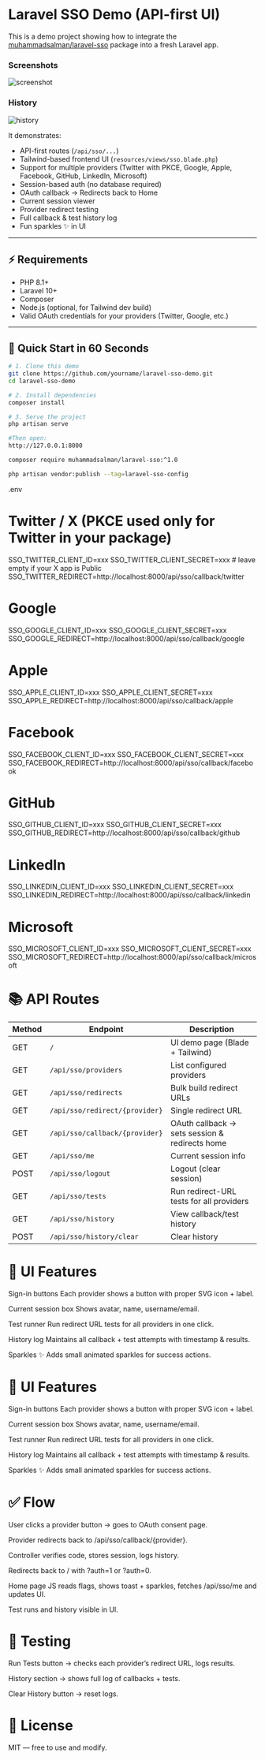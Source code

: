 # Laravel SSO Demo (API-first UI)

This is a demo project showing how to integrate the [muhammadsalman/laravel-sso](https://packagist.org/packages/muhammadsalman/laravel-sso) package into a fresh Laravel app.  

### Screenshots
![screenshot](https://raw.githubusercontent.com/engrsalmankamboh/sso-demo/main/docs/screenshot.png)

### History
![history](https://raw.githubusercontent.com/engrsalmankamboh/sso-demo/main/docs/history.png)

It demonstrates:

- API-first routes (`/api/sso/...`)
- Tailwind-based frontend UI (`resources/views/sso.blade.php`)
- Support for multiple providers (Twitter with PKCE, Google, Apple, Facebook, GitHub, LinkedIn, Microsoft)
- Session-based auth (no database required)
- OAuth callback → Redirects back to Home
- Current session viewer
- Provider redirect testing
- Full callback & test history log
- Fun sparkles ✨ in UI

---

## ⚡ Requirements

- PHP 8.1+
- Laravel 10+
- Composer
- Node.js (optional, for Tailwind dev build)
- Valid OAuth credentials for your providers (Twitter, Google, etc.)

---

## 🚀 Quick Start in 60 Seconds

```bash
# 1. Clone this demo
git clone https://github.com/yourname/laravel-sso-demo.git
cd laravel-sso-demo
```

```bash
# 2. Install dependencies
composer install
```

```bash
# 3. Serve the project
php artisan serve
```

```bash
#Then open:
http://127.0.0.1:8000
```


```bash
composer require muhammadsalman/laravel-sso:^1.0
```

```bash
php artisan vendor:publish --tag=laravel-sso-config
```


.env
# Twitter / X (PKCE used only for Twitter in your package)
SSO_TWITTER_CLIENT_ID=xxx
SSO_TWITTER_CLIENT_SECRET=xxx   # leave empty if your X app is Public
SSO_TWITTER_REDIRECT=http://localhost:8000/api/sso/callback/twitter

# Google
SSO_GOOGLE_CLIENT_ID=xxx
SSO_GOOGLE_CLIENT_SECRET=xxx
SSO_GOOGLE_REDIRECT=http://localhost:8000/api/sso/callback/google

# Apple
SSO_APPLE_CLIENT_ID=xxx
SSO_APPLE_CLIENT_SECRET=xxx
SSO_APPLE_REDIRECT=http://localhost:8000/api/sso/callback/apple

# Facebook
SSO_FACEBOOK_CLIENT_ID=xxx
SSO_FACEBOOK_CLIENT_SECRET=xxx
SSO_FACEBOOK_REDIRECT=http://localhost:8000/api/sso/callback/facebook

# GitHub
SSO_GITHUB_CLIENT_ID=xxx
SSO_GITHUB_CLIENT_SECRET=xxx
SSO_GITHUB_REDIRECT=http://localhost:8000/api/sso/callback/github

# LinkedIn
SSO_LINKEDIN_CLIENT_ID=xxx
SSO_LINKEDIN_CLIENT_SECRET=xxx
SSO_LINKEDIN_REDIRECT=http://localhost:8000/api/sso/callback/linkedin

# Microsoft
SSO_MICROSOFT_CLIENT_ID=xxx
SSO_MICROSOFT_CLIENT_SECRET=xxx
SSO_MICROSOFT_REDIRECT=http://localhost:8000/api/sso/callback/microsoft


# 📚 API Routes
| Method | Endpoint                       | Description                                    |
| ------ | ------------------------------ | ---------------------------------------------- |
| GET    | `/`                            | UI demo page (Blade + Tailwind)                |
| GET    | `/api/sso/providers`           | List configured providers                      |
| GET    | `/api/sso/redirects`           | Bulk build redirect URLs                       |
| GET    | `/api/sso/redirect/{provider}` | Single redirect URL                            |
| GET    | `/api/sso/callback/{provider}` | OAuth callback → sets session & redirects home |
| GET    | `/api/sso/me`                  | Current session info                           |
| POST   | `/api/sso/logout`              | Logout (clear session)                         |
| GET    | `/api/sso/tests`               | Run redirect-URL tests for all providers       |
| GET    | `/api/sso/history`             | View callback/test history                     |
| POST   | `/api/sso/history/clear`       | Clear history                                  |


# 🎨 UI Features

Sign-in buttons
Each provider shows a button with proper SVG icon + label.

Current session box
Shows avatar, name, username/email.

Test runner
Run redirect URL tests for all providers in one click.

History log
Maintains all callback + test attempts with timestamp & results.

Sparkles ✨
Adds small animated sparkles for success actions.

# 🎨 UI Features

Sign-in buttons
Each provider shows a button with proper SVG icon + label.

Current session box
Shows avatar, name, username/email.

Test runner
Run redirect URL tests for all providers in one click.

History log
Maintains all callback + test attempts with timestamp & results.

Sparkles ✨
Adds small animated sparkles for success actions.

# ✅ Flow

User clicks a provider button → goes to OAuth consent page.

Provider redirects back to /api/sso/callback/{provider}.

Controller verifies code, stores session, logs history.

Redirects back to / with ?auth=1 or ?auth=0.

Home page JS reads flags, shows toast + sparkles, fetches /api/sso/me and updates UI.

Test runs and history visible in UI.

# 🧪 Testing

Run Tests button → checks each provider’s redirect URL, logs results.

History section → shows full log of callbacks + tests.

Clear History button → reset logs.

# 📜 License

MIT — free to use and modify.
